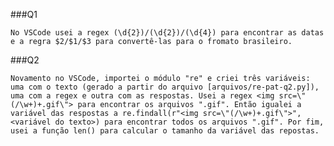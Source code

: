 ###Q1

    No VSCode usei a regex (\d{2})/(\d{2})/(\d{4}) para encontrar as datas e a regra $2/$1/$3 para convertê-las para o fromato brasileiro.

###Q2

    Novamento no VSCode, importei o módulo "re" e criei três variáveis: uma com o texto (gerado a partir do arquivo [arquivos/re-pat-q2.py]), uma com a regex e outra com as respostas. Usei a regex <img src=\"(/\w+)+.gif\"> para encontrar os arquivos ".gif". Então igualei a variável das respostas a re.findall(r"<img src=\"(/\w+)+.gif\">", <variável do texto>) para encontrar todos os arquivos ".gif". Por fim, usei a função len() para calcular o tamanho da variável das repostas.